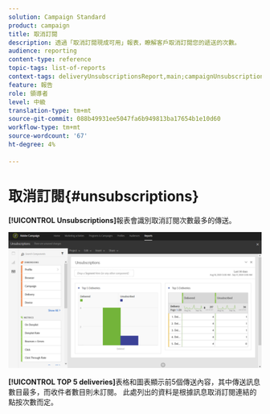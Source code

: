 ```yaml
---
solution: Campaign Standard
product: campaign
title: 取消訂閱
description: 透過「取消訂閱現成可用」報表，瞭解客戶取消訂閱您的遞送的次數。
audience: reporting
content-type: reference
topic-tags: list-of-reports
context-tags: deliveryUnsubscriptionsReport,main;campaignUnsubscriptionsReport,main;programUnsubscriptionsReport,main
feature: 報告
role: 領導者
level: 中級
translation-type: tm+mt
source-git-commit: 088b49931ee5047fa6b949813ba17654b1e10d60
workflow-type: tm+mt
source-wordcount: '67'
ht-degree: 4%

---
```



# 取消訂閱{#unsubscriptions}

**[!UICONTROL Unsubscriptions]**&#x200B;報表會識別取消訂閱次數最多的傳送。

![](assets/delivery_reports_unsub.png)

**[!UICONTROL TOP 5 deliveries]**&#x200B;表格和圖表顯示前5個傳送內容，其中傳送訊息數目最多，而收件者數目則未訂閱。 此處列出的資料是根據訊息取消訂閱連結的點按次數而定。
